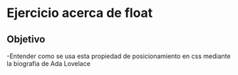 # Ejercicio acerca de float

## Objetivo

-Entender como se usa esta   propiedad de posicionamiento en css mediante la biografia de Ada Lovelace 

